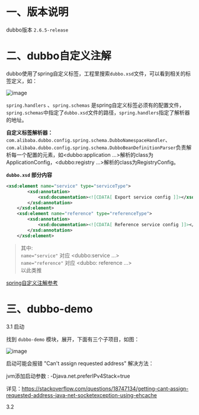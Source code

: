 # **一、版本说明**

dubbo版本 ``2.6.5-release``

# **二、dubbo自定义注解**

dubbo使用了spring自定义标签，工程里搜索``dubbo.xsd``文件，可以看到相关的标签定义，如：

![image](https://github.com/1cming/pic/blob/8bf1478c6cf1f6efb30ff8fdef101db3a28d76b9/blog/181225/dubboxsd%E7%BB%93%E6%9E%84.png?raw=true)     

`spring.handlers` 、`spring.schemas` 是spring自定义标签必须有的配置文件，`spring.schemas`中指定了`dubbo.xsd`文件的路径，`spring.handlers`指定了解析器的地址。

**自定义标签解析器：**
`com.alibaba.dubbo.config.spring.schema.DubboNamespaceHandler`、`com.alibaba.dubbo.config.spring.schema.DubboBeanDefinitionParser`负责解析每一个配置的元素，如&lt;dubbo:application ...&gt;解析的class为ApplicationConfig，&lt;dubbo:registry ...&gt;解析的class为RegistryConfig。


**`dubbo.xsd` 部分内容**

```xml
<xsd:element name="service" type="serviceType">
        <xsd:annotation>
            <xsd:documentation><![CDATA[ Export service config ]]></xsd:documentation>
        </xsd:annotation>
    </xsd:element>
    <xsd:element name="reference" type="referenceType">
        <xsd:annotation>
            <xsd:documentation><![CDATA[ Reference service config ]]></xsd:documentation>
        </xsd:annotation>
    </xsd:element>
```


>其中:  
	`name="service"` 对应 &lt;dubbo:service ...&gt;  
	`name="reference"` 对应 &lt;dubbo: reference ...&gt;  
以此类推  

 [spring自定义注解参考](https://www.cnblogs.com/mahuan2/p/7213866.html)
 

# **三、dubbo-demo**

3.1 启动  

找到 ``dubbo-demo`` 模块，展开，下面有三个子项目，如图：

![image](https://github.com/1cming/pic/blob/8bf1478c6cf1f6efb30ff8fdef101db3a28d76b9/blog/181225/demo%E7%BB%93%E6%9E%84.png?raw=true)  


启动可能会报错 "Can't assign requested address"
解决方法：

jvm添加启动参数 : -Djava.net.preferIPv4Stack=true

详见：<https://stackoverflow.com/questions/18747134/getting-cant-assign-requested-address-java-net-socketexception-using-ehcache>

3.2  

























